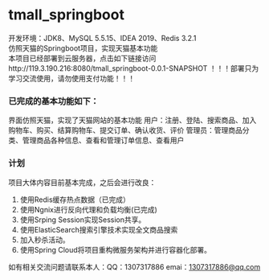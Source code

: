 # tmall_springboot
开发环境：JDK8、MySQL 5.5.15、IDEA 2019、Redis 3.2.1   
仿照天猫的Springboot项目，实现天猫基本功能  
本项目已经部署到云服务器，点击如下链接访问http://119.3.190.216:8080/tmall_springboot-0.0.1-SNAPSHOT
！！！部署只为学习交流使用，请勿使用支付功能！！！

### 已完成的基本功能如下：
界面仿照天猫，实现了天猫网站的基本功能
用户：注册、登陆、搜索商品、加入购物车、购买、结算购物车、提交订单、确认收货、评价
管理员：管理商品分类、管理商品各种信息、查看和管理订单信息、查看用户

### 计划   
项目大体内容目前基本完成，之后会进行改良：
1. 使用Redis缓存热点数据（已完成）
2. 使用Ngnix进行反向代理和负载均衡(已完成)
3. 使用Srping Session实现Session共享。
4. 使用ElasticSearch搜索引擎技术实现全文商品搜索
5. 加入秒杀活动。
6. 使用Spring Cloud将项目重构微服务架构并进行容器化部署。

如有相关交流问题请联系本人：QQ：1307317886  emai：1307317886@qq.com  
